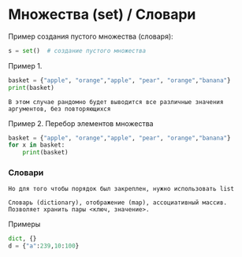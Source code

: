 # Множества (set) / Словари
Пример создания пустого множества (словаря):
```python
s = set()  # создание пустого множества
```
Пример 1.
```python
basket = {"apple", "orange","apple", "pear", "orange","banana"}
print(basket)
```
```
В этом случае рандомно будет выводится все различные значения аргументов, без повторяющихся 
```
Пример 2. Перебор элементов множества
```python
basket = {"apple", "orange","apple", "pear", "orange","banana"}
for x in basket:
    print(basket)
```
### Словари
```
Но для того чтобы порядок был закреплен, нужно использовать list
```
```
Словарь (dictionary), отображение (map), ассоциативный массив.
Позволяет хранить пары <ключ, значение>.
```
Примеры
```python
dict, {}
d = {"a":239,10:100}
```